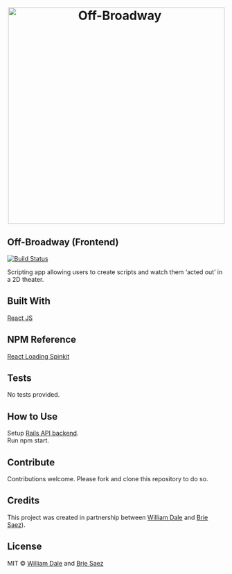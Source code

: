 <h1 align='center'>
  <img src='https://github.com/briecodes/off_broadway_frontend/blob/master/src/assets/off-broadway.png?raw=true' alt='Off-Broadway' width='500'>
</h1>

## Off-Broadway (Frontend)
[![Build Status](https://camo.githubusercontent.com/d0f65430681b67b7104f6130ada8c098ec5f66ba/68747470733a2f2f696d672e736869656c64732e696f2f62616467652f636f64652532307374796c652d7374616e646172642d627269676874677265656e2e7376673f7374796c653d666c6174)](https://github.com/standard/standard)

Scripting app allowing users to create scripts and watch them ‘acted out’ in a 2D theater.


## Built With
[React JS](https://reactjs.org/)


## NPM Reference
[React Loading Spinkit](https://github.com/phobal/react-loading-spinkit)


## Tests
No tests provided.


## How to Use
Setup [Rails API backend](https://github.com/briecodes/off_broadway_backend).<br/>
Run npm start.


## Contribute
Contributions welcome. Please fork and clone this repository to do so.


## Credits
This project was created in partnership between [William Dale](https://github.com/dalewb) and [Brie Saez](https://github.com/briecodes)).


## License
MIT © [William Dale](https://github.com/dalewb) and [Brie Saez](https://github.com/briecodes)

